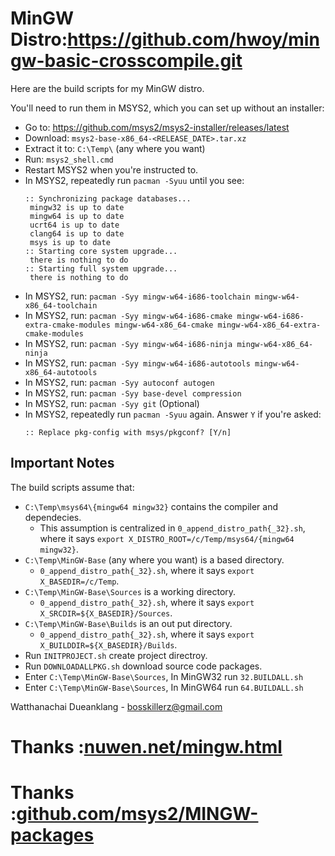 # MinGW Distro:https://github.com/hwoy/mingw-basic-crosscompile.git

Here are the build scripts for my MinGW distro.

You'll need to run them in MSYS2, which you can set up without an installer:

* Go to: https://github.com/msys2/msys2-installer/releases/latest
* Download: `msys2-base-x86_64-<RELEASE_DATE>.tar.xz`
* Extract it to: `C:\Temp\` (any where you want)
* Run: `msys2_shell.cmd`
* Restart MSYS2 when you're instructed to.
* In MSYS2, repeatedly run `pacman -Syuu` until you see:
  ```
  :: Synchronizing package databases...
   mingw32 is up to date
   mingw64 is up to date
   ucrt64 is up to date
   clang64 is up to date
   msys is up to date
  :: Starting core system upgrade...
   there is nothing to do
  :: Starting full system upgrade...
   there is nothing to do
  ```
* In MSYS2, run: `pacman -Syy mingw-w64-i686-toolchain mingw-w64-x86_64-toolchain`
* In MSYS2, run: `pacman -Syy mingw-w64-i686-cmake mingw-w64-i686-extra-cmake-modules mingw-w64-x86_64-cmake mingw-w64-x86_64-extra-cmake-modules`
* In MSYS2, run: `pacman -Syy mingw-w64-i686-ninja mingw-w64-x86_64-ninja`
* In MSYS2, run: `pacman -Syy mingw-w64-i686-autotools mingw-w64-x86_64-autotools`
* In MSYS2, run: `pacman -Syy autoconf autogen`
* In MSYS2, run: `pacman -Syy base-devel compression`
* In MSYS2, run: `pacman -Syy git` (Optional)
* In MSYS2, repeatedly run `pacman -Syuu` again. Answer `Y` if you're asked:
  ```
  :: Replace pkg-config with msys/pkgconf? [Y/n]
  ```

## Important Notes

The build scripts assume that:

* `C:\Temp\msys64\{mingw64 mingw32}` contains the compiler and dependecies.
  + This assumption is centralized in `0_append_distro_path{_32}.sh`, where it says `export X_DISTRO_ROOT=/c/Temp/msys64/{mingw64 mingw32}`.
* `C:\Temp\MinGW-Base` (any where you want) is a based directory.
  + `0_append_distro_path{_32}.sh`, where it says `export X_BASEDIR=/c/Temp`.
* `C:\Temp\MinGW-Base\Sources` is a working directory.
  + `0_append_distro_path{_32}.sh`, where it says `export X_SRCDIR=${X_BASEDIR}/Sources`.
* `C:\Temp\MinGW-Base\Builds` is an out put directory.
  + `0_append_distro_path{_32}.sh`, where it says `export X_BUILDDIR=${X_BASEDIR}/Builds`.
* Run `INITPROJECT.sh` create project directroy.
* Run `DOWNLOADALLPKG.sh` download source code packages.
* Enter `C:\Temp\MinGW-Base\Sources`, In MinGW32 run `32.BUILDALL.sh`
* Enter `C:\Temp\MinGW-Base\Sources`, In MinGW64 run `64.BUILDALL.sh`

Watthanachai Dueanklang - bosskillerz@gmail.com

# Thanks :[nuwen.net/mingw.html](https://nuwen.net/mingw.html)
# Thanks :[github.com/msys2/MINGW-packages](https://github.com/msys2/MINGW-packages)
